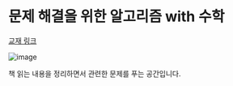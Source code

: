 # 문제 해결을 위한 알고리즘 with 수학

[교재 링크](https://product.kyobobook.co.kr/detail/S000209208966)

![image](https://contents.kyobobook.co.kr/sih/fit-in/458x0/pdt/9791158394653.jpg)

책 읽는 내용을 정리하면서 관련한 문제를 푸는 공간입니다.
